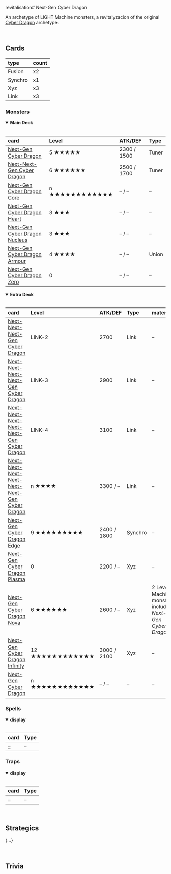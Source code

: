 revitalisation# Next-Gen Cyber Dragon

An archetype of LIGHT Machine monsters, a revitalyzacion of the original [Cyber Dragon](https://yugipedia.com/wiki/Cyber_Dragon_(archetype)) archetype.


<br>


## Cards

| type | count |
| :--- | :---- |
| Fusion  | x2 |
| Synchro | x1 |
| Xyz     | x3 |
| Link    | x3 |

### Monsters

<details open>
  <summary> <b> Main Deck </b> </summary> <br>

| card | Level | ATK/DEF | Type |
| :--- | :---- | :------ | :--- |
| [Next-Gen Cyber Dragon](../cards/monsters/standard/Next-Gen%20Cyber%20Dragon.md) | 5 ★★★★★ | 2300 / 1500 | Tuner |
| [Next-Next-Gen Cyber Dragon](../cards/monsters/standard/Next-Next-Gen%20Cyber%20Dragon.md) | 6 ★★★★★★ | 2500 / 1700 | Tuner |
| [Next-Gen Cyber Dragon Core](../cards/monsters/standard/–.md) | n ★★★★★★★★★★★★ | – / – | – |
| [Next-Gen Cyber Dragon Heart](../cards/monsters/standard/–.md) | 3 ★★★ | – / – | – |
| [Next-Gen Cyber Dragon Nucleus](../cards/monsters/standard/–.md) | 3 ★★★ | – / – | – |
| [Next-Gen Cyber Dragon Armour](../cards/monsters/standard/–.md) | 4 ★★★★ | – / – | Union |
| [Next-Gen Cyber Dragon Zero](../cards/monsters/standard/–.md) | 0 | – / – | – |

</details>

<details open>
  <summary> <b> Extra Deck </b> </summary> <br>

| card | Level | ATK/DEF | Type | material |
| :--- | :---- | :------ | :--- | :------- |
| [Next-Next-Next-Gen Cyber Dragon](../cards/monsters/–/–.md) | LINK-2 | 2700 | Link | – |
| [Next-Next-Next-Next-Gen Cyber Dragon](../cards/monsters/–/–.md) | LINK-3 | 2900 | Link | – |
| [Next-Next-Next-Next-Next-Gen Cyber Dragon](../cards/monsters/–/–.md) | LINK-4 | 3100 | Link | – |
| [Next-Next-Next-Next-Next-Next-Gen Cyber Dragon](../cards/monsters/–/–.md) | n ★★★★ | 3300 / – | Link | – |
| [Next-Gen Cyber Dragon Edge](../cards/monsters/–/–.md) | 9 ★★★★★★★★★ | 2400 / 1800 | Synchro | – |
| [Next-Gen Cyber Dragon Plasma](../cards/monsters/–/–.md) | 0 | 2200 / – | Xyz | – |
| [Next-Gen Cyber Dragon Nova](../cards/monsters/–/–.md) | 6 ★★★★★★ | 2600 / – | Xyz | 2 Level 6 Machine monsters, including *Next-Gen Cyber Dragon* |
| [Next-Gen Cyber Dragon Infinity](../cards/monsters/–/–.md) | 12 ★★★★★★★★★★★★ | 3000 / 2100 | Xyz | – |
| [Next-Gen Cyber Dragon](../cards/monsters/–/–.md) | n ★★★★★★★★★★★★ | – / – | – | – |

</details>

### Spells

<details open>
  <summary> <b> display </b> </summary> <br>

| card | Type |
| :--- | :--- |
| [–](../cards/spells/–.md) | – |

</details>

### Traps

<details open>
  <summary> <b> display </b> </summary> <br>

| card | Type |
| :--- | :--- |
| [–](../cards/traps/–.md) | – |

</details>


<br>


## Strategics

{...}


<br>


## Trivia
